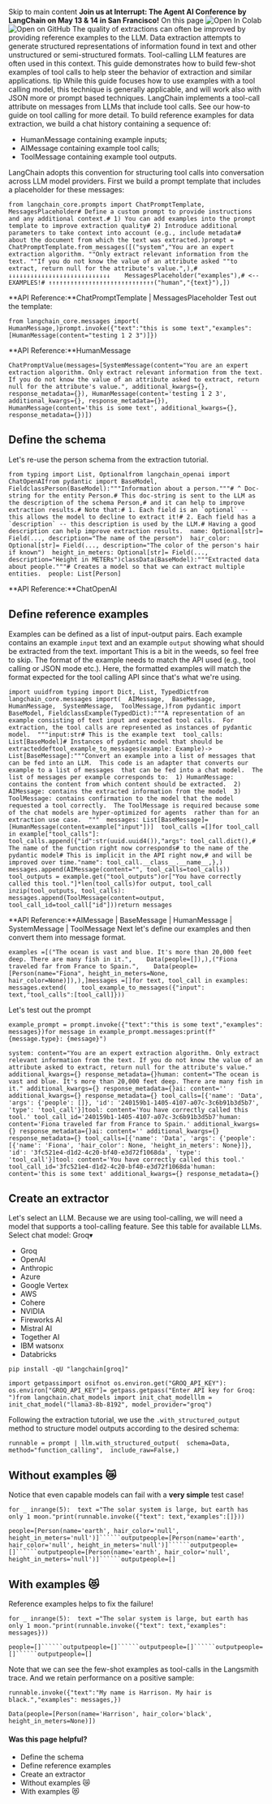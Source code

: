 Skip to main content
**Join us at Interrupt: The Agent AI Conference by LangChain on May 13 & 14 in San Francisco!**
On this page
![Open In Colab](https://colab.research.google.com/assets/colab-badge.svg)![Open on GitHub](https://img.shields.io/badge/Open%20on%20GitHub-grey?logo=github&logoColor=white)
The quality of extractions can often be improved by providing reference examples to the LLM.
Data extraction attempts to generate structured representations of information found in text and other unstructured or semi-structured formats. Tool-calling LLM features are often used in this context. This guide demonstrates how to build few-shot examples of tool calls to help steer the behavior of extraction and similar applications.
tip
While this guide focuses how to use examples with a tool calling model, this technique is generally applicable, and will work also with JSON more or prompt based techniques.
LangChain implements a tool-call attribute on messages from LLMs that include tool calls. See our how-to guide on tool calling for more detail. To build reference examples for data extraction, we build a chat history containing a sequence of:
  * HumanMessage containing example inputs;
  * AIMessage containing example tool calls;
  * ToolMessage containing example tool outputs.


LangChain adopts this convention for structuring tool calls into conversation across LLM model providers.
First we build a prompt template that includes a placeholder for these messages:
```
from langchain_core.prompts import ChatPromptTemplate, MessagesPlaceholder# Define a custom prompt to provide instructions and any additional context.# 1) You can add examples into the prompt template to improve extraction quality# 2) Introduce additional parameters to take context into account (e.g., include metadata#  about the document from which the text was extracted.)prompt = ChatPromptTemplate.from_messages([("system","You are an expert extraction algorithm. ""Only extract relevant information from the text. ""If you do not know the value of an attribute asked ""to extract, return null for the attribute's value.",),# ↓↓↓↓↓↓↓↓↓↓↓↓↓↓↓↓↓↓↓↓↓↓↓↓↓↓↓↓    MessagesPlaceholder("examples"),# <-- EXAMPLES!# ↑↑↑↑↑↑↑↑↑↑↑↑↑↑↑↑↑↑↑↑↑↑↑↑↑↑↑↑↑("human","{text}"),])
```

**API Reference:**ChatPromptTemplate | MessagesPlaceholder
Test out the template:
```
from langchain_core.messages import(  HumanMessage,)prompt.invoke({"text":"this is some text","examples":[HumanMessage(content="testing 1 2 3")]})
```

**API Reference:**HumanMessage
```
ChatPromptValue(messages=[SystemMessage(content="You are an expert extraction algorithm. Only extract relevant information from the text. If you do not know the value of an attribute asked to extract, return null for the attribute's value.", additional_kwargs={}, response_metadata={}), HumanMessage(content='testing 1 2 3', additional_kwargs={}, response_metadata={}), HumanMessage(content='this is some text', additional_kwargs={}, response_metadata={})])
```

## Define the schema​
Let's re-use the person schema from the extraction tutorial.
```
from typing import List, Optionalfrom langchain_openai import ChatOpenAIfrom pydantic import BaseModel, FieldclassPerson(BaseModel):"""Information about a person."""# ^ Doc-string for the entity Person.# This doc-string is sent to the LLM as the description of the schema Person,# and it can help to improve extraction results.# Note that:# 1. Each field is an `optional` -- this allows the model to decline to extract it!# 2. Each field has a `description` -- this description is used by the LLM.# Having a good description can help improve extraction results.  name: Optional[str]= Field(..., description="The name of the person")  hair_color: Optional[str]= Field(..., description="The color of the person's hair if known")  height_in_meters: Optional[str]= Field(..., description="Height in METERs")classData(BaseModel):"""Extracted data about people."""# Creates a model so that we can extract multiple entities.  people: List[Person]
```

**API Reference:**ChatOpenAI
## Define reference examples​
Examples can be defined as a list of input-output pairs.
Each example contains an example `input` text and an example `output` showing what should be extracted from the text.
important
This is a bit in the weeds, so feel free to skip.
The format of the example needs to match the API used (e.g., tool calling or JSON mode etc.).
Here, the formatted examples will match the format expected for the tool calling API since that's what we're using.
```
import uuidfrom typing import Dict, List, TypedDictfrom langchain_core.messages import(  AIMessage,  BaseMessage,  HumanMessage,  SystemMessage,  ToolMessage,)from pydantic import BaseModel, FieldclassExample(TypedDict):"""A representation of an example consisting of text input and expected tool calls.  For extraction, the tool calls are represented as instances of pydantic model.  """input:str# This is the example text  tool_calls: List[BaseModel]# Instances of pydantic model that should be extracteddeftool_example_to_messages(example: Example)-> List[BaseMessage]:"""Convert an example into a list of messages that can be fed into an LLM.  This code is an adapter that converts our example to a list of messages  that can be fed into a chat model.  The list of messages per example corresponds to:  1) HumanMessage: contains the content from which content should be extracted.  2) AIMessage: contains the extracted information from the model  3) ToolMessage: contains confirmation to the model that the model requested a tool correctly.  The ToolMessage is required because some of the chat models are hyper-optimized for agents  rather than for an extraction use case.  """  messages: List[BaseMessage]=[HumanMessage(content=example["input"])]  tool_calls =[]for tool_call in example["tool_calls"]:    tool_calls.append({"id":str(uuid.uuid4()),"args": tool_call.dict(),# The name of the function right now corresponds# to the name of the pydantic model# This is implicit in the API right now,# and will be improved over time."name": tool_call.__class__.__name__,},)  messages.append(AIMessage(content="", tool_calls=tool_calls))  tool_outputs = example.get("tool_outputs")or["You have correctly called this tool."]*len(tool_calls)for output, tool_call inzip(tool_outputs, tool_calls):    messages.append(ToolMessage(content=output, tool_call_id=tool_call["id"]))return messages
```

**API Reference:**AIMessage | BaseMessage | HumanMessage | SystemMessage | ToolMessage
Next let's define our examples and then convert them into message format.
```
examples =[("The ocean is vast and blue. It's more than 20,000 feet deep. There are many fish in it.",    Data(people=[]),),("Fiona traveled far from France to Spain.",    Data(people=[Person(name="Fiona", height_in_meters=None, hair_color=None)]),),]messages =[]for text, tool_call in examples:  messages.extend(    tool_example_to_messages({"input": text,"tool_calls":[tool_call]}))
```

Let's test out the prompt
```
example_prompt = prompt.invoke({"text":"this is some text","examples": messages})for message in example_prompt.messages:print(f"{message.type}: {message}")
```

```
system: content="You are an expert extraction algorithm. Only extract relevant information from the text. If you do not know the value of an attribute asked to extract, return null for the attribute's value." additional_kwargs={} response_metadata={}human: content="The ocean is vast and blue. It's more than 20,000 feet deep. There are many fish in it." additional_kwargs={} response_metadata={}ai: content='' additional_kwargs={} response_metadata={} tool_calls=[{'name': 'Data', 'args': {'people': []}, 'id': '240159b1-1405-4107-a07c-3c6b91b3d5b7', 'type': 'tool_call'}]tool: content='You have correctly called this tool.' tool_call_id='240159b1-1405-4107-a07c-3c6b91b3d5b7'human: content='Fiona traveled far from France to Spain.' additional_kwargs={} response_metadata={}ai: content='' additional_kwargs={} response_metadata={} tool_calls=[{'name': 'Data', 'args': {'people': [{'name': 'Fiona', 'hair_color': None, 'height_in_meters': None}]}, 'id': '3fc521e4-d1d2-4c20-bf40-e3d72f1068da', 'type': 'tool_call'}]tool: content='You have correctly called this tool.' tool_call_id='3fc521e4-d1d2-4c20-bf40-e3d72f1068da'human: content='this is some text' additional_kwargs={} response_metadata={}
```

## Create an extractor​
Let's select an LLM. Because we are using tool-calling, we will need a model that supports a tool-calling feature. See this table for available LLMs.
Select chat model:
Groq▾
* Groq
* OpenAI
* Anthropic
* Azure
* Google Vertex
* AWS
* Cohere
* NVIDIA
* Fireworks AI
* Mistral AI
* Together AI
* IBM watsonx
* Databricks
```
pip install -qU "langchain[groq]"
```

```
import getpassimport osifnot os.environ.get("GROQ_API_KEY"): os.environ["GROQ_API_KEY"]= getpass.getpass("Enter API key for Groq: ")from langchain.chat_models import init_chat_modelllm = init_chat_model("llama3-8b-8192", model_provider="groq")
```

Following the extraction tutorial, we use the `.with_structured_output` method to structure model outputs according to the desired schema:
```
runnable = prompt | llm.with_structured_output(  schema=Data,  method="function_calling",  include_raw=False,)
```

## Without examples 😿​
Notice that even capable models can fail with a **very simple** test case!
```
for _ inrange(5):  text ="The solar system is large, but earth has only 1 moon."print(runnable.invoke({"text": text,"examples":[]}))
```

```
people=[Person(name='earth', hair_color='null', height_in_meters='null')]``````outputpeople=[Person(name='earth', hair_color='null', height_in_meters='null')]``````outputpeople=[]``````outputpeople=[Person(name='earth', hair_color='null', height_in_meters='null')]``````outputpeople=[]
```

## With examples 😻​
Reference examples helps to fix the failure!
```
for _ inrange(5):  text ="The solar system is large, but earth has only 1 moon."print(runnable.invoke({"text": text,"examples": messages}))
```

```
people=[]``````outputpeople=[]``````outputpeople=[]``````outputpeople=[]``````outputpeople=[]
```

Note that we can see the few-shot examples as tool-calls in the Langsmith trace.
And we retain performance on a positive sample:
```
runnable.invoke({"text":"My name is Harrison. My hair is black.","examples": messages,})
```

```
Data(people=[Person(name='Harrison', hair_color='black', height_in_meters=None)])
```

#### Was this page helpful?
  * Define the schema
  * Define reference examples
  * Create an extractor
  * Without examples 😿
  * With examples 😻


